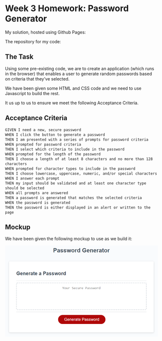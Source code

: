 # Week 3 Homework: Password Generator

My solution, hosted using Github Pages:

The repository for my code: 

## The Task
Using some pre-existing code, we are to create an application (which runs in the browser) that enables a user to generate random passwords based on criteria that they’ve selected.

We have been given some HTML and CSS code and we need to use Javascript to build the rest.

It us up to us to ensure we meet the following Acceptance Criteria.

## Acceptance Criteria

```
GIVEN I need a new, secure password
WHEN I click the button to generate a password
THEN I am presented with a series of prompts for password criteria
WHEN prompted for password criteria
THEN I select which criteria to include in the password
WHEN prompted for the length of the password
THEN I choose a length of at least 8 characters and no more than 128 characters
WHEN prompted for character types to include in the password
THEN I choose lowercase, uppercase, numeric, and/or special characters
WHEN I answer each prompt
THEN my input should be validated and at least one character type should be selected
WHEN all prompts are answered
THEN a password is generated that matches the selected criteria
WHEN the password is generated
THEN the password is either displayed in an alert or written to the page
```
## Mockup
We have been given the following mockup to use as we build it:

![image](assets/screenshots/03-javascript-homework-demo.png)
